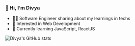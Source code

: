 ### 👋 Hi, I’m Divya
- 👩‍💻 Software Engineer sharing about my learnings in techs
- 👀 Interested in Web Development
- 🌱 Currently learning JavaScript, ReactJS

![Divya's GitHub stats](https://github-readme-stats.vercel.app/api?username=DivyaK2097&show_icons=true&theme=radical)
<!---
- 💞️ I’m looking to collaborate on ...
- 📫 How to reach me ...
- 😄 Pronouns: ...
- ⚡ Fun fact: ...
--->

<!---
DivyaK2097/DivyaK2097 is a ✨ special ✨ repository because its `README.md` (this file) appears on your GitHub profile.
You can click the Preview link to take a look at your changes.
--->
